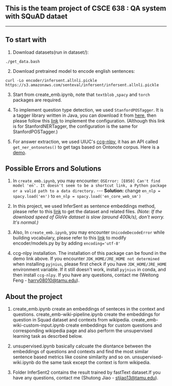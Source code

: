## This is the team project of CSCE 638 : QA system with SQuAD dataet

---
## To start with
1. Download datasets(run in dataset/):
```
./get_data.bash
```
2. Download pretrained model to encode english sentences:
```
curl -Lo encoder/infersent.allnli.pickle https://s3.amazonaws.com/senteval/infersent/infersent.allnli.pickle
```

3. Start from create_emb.ipynb, note that `textblob` ,`spacy` and `torch` packages are required.

4. To implement question type detection, we used `StanfordPOSTagger`. It is a tagger library written in Java, you can download it from [here](https://nlp.stanford.edu/software/tagger.shtml), then please follow this [link](https://blog.sicara.com/train-ner-model-with-nltk-stanford-tagger-english-french-german-6d90573a9486) to implement the configuration. (Although this link is for StanfordNERTagger, the configuration is the same for StanfordPOSTagger.)

5. For answer extraction, we used UIUC's [ccg-nlpy](https://github.com/CogComp/cogcomp-nlp), it has an API called `get_ner_ontonotes()` to get tags based on Ontonote corpus. Here is a [demo](http://macniece.seas.upenn.edu:4004/).

## Possible Errors and Solutions
1. In `create_emb.ipynb`, you may encounter: `OSError: [E050] Can't find model 'en'. It doesn't seem to be a shortcut link, a Python package or a valid path to a data directory.` --- <b>Solution:</b> change `en_nlp = spacy.load('en')` to `en_nlp = spacy.load('en_core_web_sm')`

2. In this project, we used InferSent as sentence embeddings method, please refer to this [link](https://github.com/facebookresearch/InferSent) to get the dataset and related files. <i>(Note: If the download speed of GloVe dataset is slow (around 400k/s), don't worry. It's normal.)</i>

3. Also, In `create_emb.ipynb`, you may encounter `UnicodeDecodeError` while building vocabulary, please refer to this [link](https://github.com/facebookresearch/InferSent/issues/50) to modify encoder/models.py by by adding `encoding='utf-8'`

4. ccg-nlpy installation. The installation of this package can be found in the demo link above. If you encounter `JDK_HOME/JRE_HOME not determined` when installing `pyjnius`, please first check if you have `JDK_HOME/JRE_HOME` environment variable. If it still doesn't work, install `pyjnius` in conda, and then install `ccg-nlpy`. If you have any questions, contact me (Weitong Feng - harry08010@tamu.edu).

## About the project

1. create_emb.ipynb create an embeddings of senteces in the context and questions. create_emb-wiki-pipeline.ipynb create the embeddings for question in Squad dataset and contexts from wikipedia. create_emb-wiki-custom-input.ipynb create embeddings for custom questions and corresponding wikipedia page and also perform the unsupervised learning task as descrbed below.

2. unsupervised.ipynb basically calcuate the disntance between the embeddings of questions and contexts and find the most similar sentence based metrics like cosine similarity and so on. unsupervised-wiki.ipynb do the same task except the context is form wikipedia.

3. Folder InferSent2 contains the result trained by fastText dataset.If you have any questions, contact me (Shutong Jiao - stjiao13@tamu.edu).


